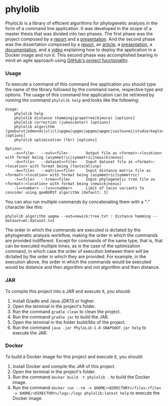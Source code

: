# phylolib

PhyloLib is a library of efficient algorithms for phylogenetic analysis in the form of a command line application. It was developed in the scope of a master thesis that was divided into two phases. The first phase was the project composed by a [report](https://www.overleaf.com/read/dxpfjfwtfdcs) and a [presentation](https://docs.google.com/presentation/d/1x_T11wbP_nEoqif2Tt05Od9tPjfYgre55OPe69C3I7k/edit?usp=sharing). And the second phase was the dissertation composed by a [report](https://www.overleaf.com/read/fyzzymzqmprz), an [article](https://www.overleaf.com/read/kmjyztpsknbp), a [presentation](https://docs.google.com/presentation/d/1qPudTnvzP8hGGGDKaR8n9iOIMUOoeEIu2nGxD7D9tUE/edit?usp=sharing), a [documentation](https://luanab.github.io/phylolib/index.html), and a [video](https://youtu.be/hr0iBjTeV1U) explaining how to deploy the application in a Docker image and run it. This second phase was accomplished bearing in mind an agile approach using [GitHub's project functionality](https://github.com/Luanab/phylolib/projects/1).

### Usage

To execute a command of this command line application you should type the name of the library followed by the command name, respective type and options. The usage of this command line application can be retrieved by running the command ```phylolib help``` and looks like the following:

```
Usage:
	phylolib help
	phylolib distance (hamming|grapetree|kimura) [options]
	phylolib correction (jukescantor) [options]
	phylolib algorithm (goeburst|edmonds|sl|cl|upgma|upgmc|wpgma|wpgmc|saitounei|studierkepler|unj) [options]
	phylolib optimization (lbr) [options]

Options:
	-o=<file>	--out=<file>		Output file as <format>:<location> with format being (asymmetric|symmetric|newick|nexus)
	-d=<file>	--dataset=<file>	Input dataset file as <format>:<location> with format being (fasta|ml|snp)
	-m=<file>	--matrix=<file>		Input distance matrix file as <format>:<location> with format being (asymmetric|symmetric)
	-t=<file>	--tree=<file>		Input phylogenetic tree file as <format>:<location> with format being (newick|nexus)
	-l=<number>	--lvs=<number>		Limit of locus variants to consider using goeBURST algorithm [default: 3]
```

You can also run multiple commands by concatenating them with a ":" character like this:

```
phylolib algorithm upgma --out=newick:tree.txt : distance hamming --dataset=ml:dataset.txt
```

The order in which the commands are executed is dictated by the phylogenetic analysis workflow, making the order in which the commands are provided indifferent. Except for commands of the same type, that is, that can be executed multiple times, as is the case of the optimization command, in which case the order of execution between them will be dictated by the order in which they are provided.
For example, in the execution above, the order in which the commands would be executed would be distance and then algorithm and not algorithm and then distance.

### JAR

To compile this project into a JAR and execute it, you should:
1. Install Gradle and Java JDK13 or higher.
2. Open the terminal in the project's folder.
3. Run the command ```gradle clean``` to clean the project.
4. Run the command ```gradle jar``` to build the JAR.
5. Open the terminal in the folder *build/libs* of the project.
6. Run the command ```java -jar PhyloLib-1.0-SNAPSHOT.jar help``` to execute the JAR.

### Docker

To build a Docker image for this project and execute it, you should:
1. Install Docker and compile the JAR of this project.
2. Open the terminal in the project's folder.
3. Run the command ```docker build -t phylolib .``` to build the Docker image.
4. Run the command ```docker run --rm -v $HOME/<DIRECTORY>/files:/files -v $HOME/<DIRECTORY>/logs:/logs phylolib:latest help``` to execute the Docker image.
